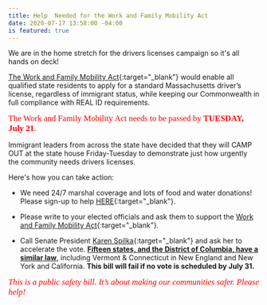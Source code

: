```yaml
---
title: Help  Needed for the Work and Family Mobility Act
date: 2020-07-17 13:58:00 -04:00
is featured: true
---
```


We are in the home stretch for the drivers licenses campaign so it's all hands on deck!

[The Work and Family Mobility Act](https://www.aclum.org/sites/default/files/field_documents/work_and_family_mobily_act.pdf){:target="_blank"} would enable all qualified state residents to apply for a standard Massachusetts driver’s license, regardless of immigrant status, while keeping our Commonwealth in full compliance with REAL ID requirements.

<span style="font-family:Papyrus; font-size:1.2em; color:red">The Work and Family Mobility Act needs to be passed by **TUESDAY, July 21**.</span>

Immigrant leaders from across the state have decided that they will CAMP OUT at the state house Friday-Tuesday to demonstrate just how urgently the community needs drivers licenses.

Here's how you can take action:

* We need 24/7 marshal coverage and lots of food and water donations! Please sign-up to help [HERE](https://www.signupgenius.com/go/10c0d4dacae2cabf9c43-encampment){:target="_blank"}.

* Please write to your elected officials and ask them to support the [Work and Family Mobility Act](https://malegislature.gov/Bills/191/S2641){:target="_blank"}.  

* Call Senate President [Karen Spilka](https://malegislature.gov/Legislators/Profile/KES0){:target="_blank"} and ask her to accelerate the vote. **[Fifteen states, and the District of Columbia, have a similar law](https://www.ncsl.org/research/immigration/states-offering-driver-s-licenses-to-immigrants.aspx)**, including Vermont & Connecticut in New England and New York and California. **This bill will fail if no vote is scheduled by July 31.**  

<span style="font-family:Papyrus; font-size:1.2em; color:red">*This is a public safety bill. It’s about making our communities safer.  Please help!*</span>